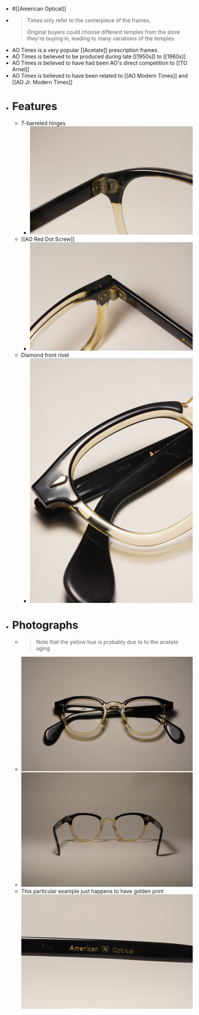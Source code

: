 - #[[American Optical]]
- > Times only refer to the centerpiece of the frames.
  >
  > Original buyers could choose different temples from the store they're buying in, leading to many variations of the temples
- AO Times is a very popular [[Acetate]] prescription frames
- AO Times is believed to be produced during late [[1950s]] to [[1960s]]
- AO Times is believed to have had been AO's direct competition to [[TO Arnel]]
- AO Times is believed to have been related to [[AO Modern Times]] and [[AO Jr. Modern Times]]
- # Features
	- 7-barreled hinges
		- ![DSC00050.jpg](../assets/DSC00050_1743875313047_0.jpg)
	- [[AO Red Dot Screw]]
		- ![DSC00049.jpg](../assets/DSC00049_1743875334836_0.jpg)
	- Diamond front rivet
		- ![DSC00061.jpg](../assets/DSC00061_1743875493563_0.jpg)
- # Photographs
	- > Note that the yellow hue is probably due to to the acetate aging
	- ![DSC00063.jpg](../assets/DSC00063_1743875357044_0.jpg)
	- ![DSC00048.jpg](../assets/DSC00048_1743875398276_0.jpg)
	- This particular example just happens to have golden print ![DSC00046.jpg](../assets/DSC00046_1743875409890_0.jpg)
